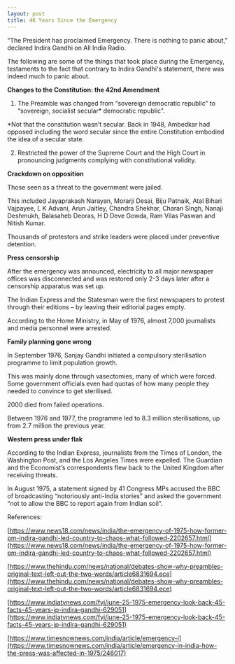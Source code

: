 ```yaml
---
layout: post
title: 46 Years Since the Emergency
---
```


“The President has proclaimed Emergency. There is nothing to panic about,” declared Indira Gandhi on All India Radio.

The following are some of the things that took place during the Emergency, testaments to the fact that contrary to Indira Gandhi's statement, there was indeed much to panic about.

  

**Changes to the Constitution: the 42nd Amendment**

  1. The Preamble was changed from “sovereign democratic republic” to “sovereign, socialist  secular* democratic republic”.

  *Not that the constitution wasn’t secular. Back in 1948, Ambedkar had opposed including the word secular since the entire Constitution embodied the idea of a secular state.

2. Restricted the power of the Supreme Court and the High Court in pronouncing judgments complying with constitutional validity.

  

**Crackdown on opposition**

  

Those seen as a threat to the government were jailed.

  

This included Jayaprakash Narayan, Morarji Desai, Biju Patnaik, Atal Bihari Vajpayee, L K Advani, Arun Jaitley, Chandra Shekhar, Charan Singh, Nanaji Deshmukh, Balasaheb Deoras, H D Deve Gowda, Ram Vilas Paswan and Nitish Kumar.

  

Thousands of protestors and strike leaders were placed under preventive detention.

  

**Press censorship**

  

After the emergency was announced, electricity to all major newspaper offices was disconnected and was restored only 2-3 days later after a censorship apparatus was set up.
  

The Indian Express and the Statesman were the first newspapers to protest through their editions – by leaving their editorial pages empty.
  

According to the Home Ministry, in May of 1976, almost 7,000 journalists and media personnel were arrested.

**Family planning gone wrong**

  

In September 1976, Sanjay Gandhi initiated a compulsory sterilisation programme to limit population growth.

  

This was mainly done through vasectomies, many of which were forced. Some government officials even had quotas of how many people they needed to convince to get sterilised.

2000 died from failed operations.

Between 1976 and 1977, the programme led to 8.3 million sterilisations, up from 2.7 million the previous year.

  

**Western press under flak**

According to the Indian Express, journalists from the Times of London, the Washington Post, and the Los Angeles Times were expelled. The Guardian and the Economist’s correspondents flew back to the United Kingdom after receiving threats.

  

In August 1975, a statement signed by 41 Congress MPs accused the BBC of broadcasting “notoriously anti-India stories” and asked the government “not to allow the BBC to report again from Indian soil”.

  

References:

[https://www.news18.com/news/india/the-emergency-of-1975-how-former-pm-indira-gandhi-led-country-to-chaos-what-followed-2202657.html](https://www.news18.com/news/india/the-emergency-of-1975-how-former-pm-indira-gandhi-led-country-to-chaos-what-followed-2202657.html)

[https://www.thehindu.com/news/national/debates-show-why-preambles-original-text-left-out-the-two-words/article6831694.ece](https://www.thehindu.com/news/national/debates-show-why-preambles-original-text-left-out-the-two-words/article6831694.ece)

[https://www.indiatvnews.com/fyi/june-25-1975-emergency-look-back-45-facts-45-years-jp-indira-gandhi-629051](https://www.indiatvnews.com/fyi/june-25-1975-emergency-look-back-45-facts-45-years-jp-indira-gandhi-629051)

[https://www.timesnownews.com/india/article/emergency-i](https://www.timesnownews.com/india/article/emergency-in-india-how-the-press-was-affected-in-1975/246017)

